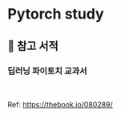 # Pytorch study

##  📝 참고 서적

### 딥러닝 파이토치 교과서

<br>

Ref: https://thebook.io/080289/

<br><br><br><br>
